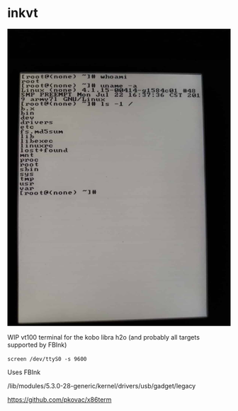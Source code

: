 # inkvt

![](./it_works.jpeg)

WIP vt100 terminal for the kobo libra h2o (and probably all targets supported by FBInk)

`screen /dev/ttyS0 -s 9600`

Uses FBInk


/lib/modules/5.3.0-28-generic/kernel/drivers/usb/gadget/legacy

https://github.com/pkovac/x86term

